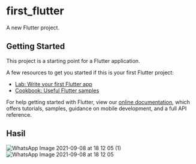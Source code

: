 # first_flutter

A new Flutter project.

## Getting Started

This project is a starting point for a Flutter application.

A few resources to get you started if this is your first Flutter project:

- [Lab: Write your first Flutter app](https://flutter.dev/docs/get-started/codelab)
- [Cookbook: Useful Flutter samples](https://flutter.dev/docs/cookbook)

For help getting started with Flutter, view our
[online documentation](https://flutter.dev/docs), which offers tutorials,
samples, guidance on mobile development, and a full API reference.

## Hasil
![WhatsApp Image 2021-09-08 at 18 12 05 (1)](https://user-images.githubusercontent.com/29327450/132499701-a1f81b65-cba2-4a44-adfd-526063d1a198.jpeg)
![WhatsApp Image 2021-09-08 at 18 12 05](https://user-images.githubusercontent.com/29327450/132499727-e35a9fe8-2f21-4f16-a3d5-65b0e8b5ce54.jpeg)
